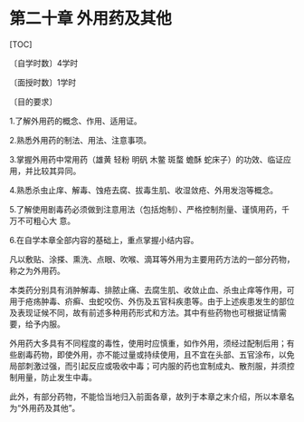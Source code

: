 # 第二十章   外用药及其他

[TOC]

〔自学时数〕4学时

〔面授时数〕1学时

〔目的要求〕

1.了解外用药的概念、作用、适用证。

2.熟悉外用药的制法、用法、注意事项。

3.掌握外用药中常用药（雄黄  轻粉  明矾  木鳖  斑蝥  蟾酥  蛇床子）的功效、临证应用，并比较其异同。

4.熟悉杀虫止庠、解毒、蚀疮去腐、拔毒生肌、收湿敛疮、外用发泡等概念。

5.了解使用剧毒药必须做到注意用法（包括炮制）、严格控制剂量、谨慎用药，千万不可粗心大
意。

6.在自学本章全部内容的基础上，重点掌握小结内容。

凡以敷贴、涂搽、熏洗、点眼、吹喉、滴耳等外用为主要用药方法的一部分药物，称之为外用药。

本类药分别具有消肿解毒、排脓止痛、去腐生肌、收敛止血、杀虫止痒等作用，可用于疮疡肿毒、疥癣、虫蛇咬伤、外伤及五官科疾患等。由于上述疾患发生的部位及表现证候不同，故有前述多种用药形式和方法。其中有些药物也可根据证情需要，给予内服。

外用药大多具有不同程度的毒性，使用时应慎重，如作外用，须经过配制后用；有些剧毒药物，即使外用，亦不能过量或持续使用，且不宜在头部、五官涂布，以免局部刺激过强，而引起反应或吸收中毒；可内服的药也宜制成丸、散剂服，并须控制用量，防止发生中毒。

此外，有部分药物，不能恰当地归入前面各章，故列于本章之末介绍，所以本章名为“外用药及其他”。
